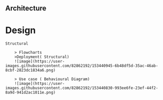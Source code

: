 ## Architecture
# Design
    Structural
    
        > Flowcharts
        >Deployment( Structural)
        ![image](https://user-images.githubusercontent.com/82862192/153440945-6b48df5d-35ac-46ab-8cbf-2823dc1834a6.png)
   
        > Use case ( Behavioural Diagram)
        ![image](https://user-images.githubusercontent.com/82862192/153440830-993ee6fe-23ef-44f2-8a9d-941d2ac1011e.png)
